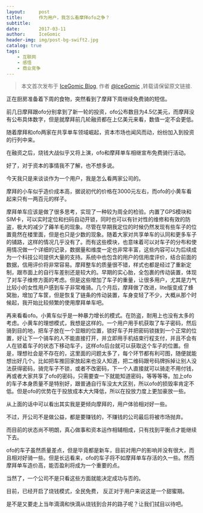 ```yaml
---
layout:     post
title:      作为用户，我怎么看摩拜ofo之争？
subtitle:   
date:       2017-03-11
author:     IceGomic
header-img: img/post-bg-swift2.jpg
catalog: true
tags:
    - 互联网
    - 感悟
    - 商业竞争
---
```



> 本文首次发布于 [IceGomic Blog](http://icegomic.github.io), 作者 [@IceGomic](http://github.com/icegomic) ,转载请保留原文链接.

正在厨房准备着下周的食物，突然看到了摩拜下周继续免费骑的短信。

前几日摩拜跟ofo分别拿到了新一轮的投资，ofo公布数目为4.5亿美元，而摩拜没有公布具体数字，但是就摩拜前几轮融资都在上亿美元来看，数值一定不会更低。

随着摩拜和ofo两家在共享单车领域崛起，资本市场也闻风而动，纷纷加入到投资的行列中来。

在融资之后，烧钱大战似乎又将上演，ofo和摩拜单车相继宣布免费骑行活动。

好了，对于资本的事情我不了解，也不想多说。

今天我只是来谈谈作为一个用户，我是怎么看两家公司的。

摩拜的小车似乎造价成本高，据说初代的价格在3000元左右，而ofo的小黄车看起来只有一两百元的样子。

摩拜单车应该是做了很多思考，实现了一种较为周全的检验。内置了GPS模块和SIM卡，可以实时定位和扫码自动开锁，同时也可以有针对性的维修和有效的防盗，极大的减少了薅羊毛的现象。尽管在早期我定位的时候仍然发现有些车子的位置竟然在楼里面，但是也只是少数的现象。随着大家对共享单车的认同和更多车子的铺路，这样的情况几乎没有了。而有这些模块，也意味着可以对车子的分布和使用情况做一个详细的记录，数据量和维度一定也非常丰富，这些内容可以为后续成为一个科技公司提供大量的支持。系统中也包含的用户的信用度评价，结合前面的数据，信用评价将非常容易。摩拜整车的质量很不错，样式也都是经过了重新定制，跟市面上的自行车差别还是较大的。早期的实心胎，全包裹的传动装置，体现了对车子维修方面的考虑。但是这些增加了车子的重量，让很多用户，尤其是力气比较小的女性用户感到车子非常难骑。几个月后，摩拜做了改进，lite版变成了蜂窝胎，增加了车筐，但是恢复了链条的传动装置，车身变轻了不少，大概从那个时候起，我开始比较频繁的使用摩拜单车吧。

再来看看ofo。小黄车似乎是一种暴力增长的模式。在防盗，耐用上也没有太多的考虑。小黄车的理想模式，我想是这样的。一个用户用手机获取了车子密码，然后骑到目的地，把车子放在一个显眼的位置，锁好车子并把密码锁拨到一个正常的位置，好让下一个骑车的人不能直接打开，并立即用手机结束行程支付，并且不会有人在锁着车子的状态下移动车子，这样ofo后台就可以获取这个车子的位置。但是，理想社会是不存在的，这里面的问题太多了，每个环节都有利可图，随便就能想出好几个。比如把车推回家放起来也没人知道，把二维码跟号码牌拆掉让别人没法获得密码，骑完车子不锁，或者不改密码，下一个人直接就可以骑走不用付钱，再或者大家共享了ofo的密码，只需要查一下就能知道密码，等等等等。加上ofo的车子本身质量不是特别好，跟普通自行车没太大区别，所以ofo的损毁率肯定不低。但是ofo的优势在于投放成本大大降低，所以在投放力度上更加豪放一些。

从上面的话中可以看出其实我是更倾向摩拜的，用户体验相对好一些。

不过，开公司不是做公益，都是要赚钱的，不赚钱的公司最后将被市场抛弃。

而目前的状态尚不明朗，真心做事和资本运作相辅相成，只有找到平衡点才能继续下去。

ofo的车子虽然质量差点，但是毕竟都是新车，目前对用户的影响并没有很大，而且相对好骑一些。但是长远看来，ofo的车子将不如摩拜单车存活的久一些。然而摩拜单车造价高，能否盈利将成为一个重要的点。

当然了，一个公司不是只看这些方面就能决定成功与否的。

目前，已经开启了烧钱模式，全民免费， 反正对于用户来说这是一个甜蜜期。

是不是又要走上当年滴滴和快滴从烧钱到合并的路子呢？让我们拭目以待吧。
